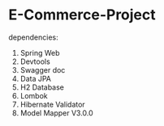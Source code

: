 # E-Commerce-Project

dependencies:

1) Spring Web
2) Devtools
3) Swagger doc
4) Data JPA
5) H2 Database
6) Lombok
7) Hibernate Validator
8) Model Mapper V3.0.0